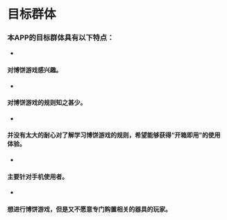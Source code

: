 # 目标群体

### 本APP的目标群体具有以下特点：
* 
#### 对博饼游戏感兴趣。
* 
#### 对博饼游戏的规则知之甚少。
* 
#### 并没有太大的耐心对了解学习博饼游戏的规则，希望能够获得“开箱即用”的使用体验。
* 
#### 主要针对手机使用者。
* 
#### 想进行博饼游戏，但是又不愿意专门购置相关的器具的玩家。
